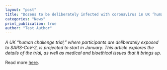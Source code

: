 ```yaml
---
layout: "post"
title: "Dozens to be deliberately infected with coronavirus in UK ‘human challenge’ trials"
categories: "News"
print_publication: true
author: "Test Author"
---
```


*A UK “human challenge trial,” where participants are deliberately exposed to SARS-CoV-2, is projected to start in January. This article explores the details of the trial, as well as medical and bioethical issues that it brings up.*

Read more [here](https://www.nature.com/articles/d41586-020-02821-4).

